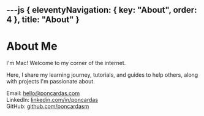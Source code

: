 ---js
{
    eleventyNavigation: {
        key: "About",
        order: 4
    },
    title: "About"
}
---

<h1> About Me</h1>

I'm Mac! Welcome to my corner of the internet.

Here, I share my learning journey, tutorials, and guides to help others, along with projects I'm passionate about.

Email: <hello@poncardas.com> </br>
LinkedIn: [linkedin.com/in/poncardas](https://linkedin.com/in/poncardas)</br>
GitHub: [github.com/poncardasm](https://github.com/poncardasm)